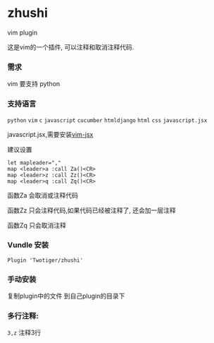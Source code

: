 # zhushi
vim plugin

这是vim的一个插件, 可以注释和取消注释代码.

### 需求
vim 要支持 python


### 支持语言
`python`  `vim` `c` `javascript` `cucumber` `htmldjango` `html` `css` `javascript.jsx`

javascript.jsx,需要安装[vim-jsx](https://github.com/mxw/vim-jsx)

建议设置
```
let mapleader=","
map <leader>a :call Za()<CR>
map <leader>z :call Zz()<CR>
map <leader>q :call Zq()<CR>
```

函数Za 会取消或注释代码

函数Zz 只会注释代码,如果代码已经被注释了, 还会加一层注释

函数Zq 只会取消注释

### Vundle 安装
`Plugin 'Twotiger/zhushi'`

### 手动安装
复制plugin中的文件 到自己plugin的目录下


### 多行注释:

`3,z`  注释3行

